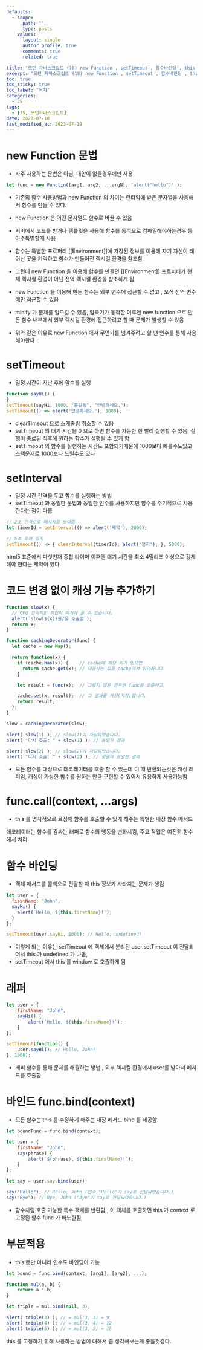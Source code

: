 ```yaml
---
defaults:
  - scope:
      path: ""
      type: posts
    values:
      layout: single
      author_profile: true
      comments: true
      related: true

title: "모던 자바스크립트 (18) new Function , setTimeout , 함수바인딩 , this 고정, 래핑"
excerpt: "모던 자바스크립트 (18) new Function , setTimeout , 함수바인딩 , this 고정, 래핑"
toc: true
toc_sticky: true
toc_label: "목차"
categories:
  - JS
tags:
  - [JS, 모던자바스크립트]
date: 2023-07-18
last_modified_at: 2023-07-18
---
```

# new Function 문법
- 자주 사용하는 문법은 아님, 대안이 없을경우에만 사용 
```js
let func = new Functin([arg1, arg2, ...argN], 'alert("hello")' );
```
- 기존의 함수 사용방법과 new Function 의 차이는 런타임에 받은 문자열을 사용해서 함수를 만들 수 있다. 
- new Function 은 어떤 문자열도 함수로 바꿀 수 있음
- 서버에서 코드를 받거나 템플릿을 사용해 함수를 동적으로 컴파일해야하는경우 등 아주특별할때 사용 

- 함수는 특별한 프로퍼티 [[Environment]]에 저장된 정보를 이용해 자기 자신이 태어난 곳을 기억하고 함수가 만들어진 렉시컬 환경을 참조함
- 그런데 new Function 을 이용해 함수를 만들면 [[Environment]] 프로퍼티가 현재 렉시컬 환경이 아닌 전역 렉시컬 환경을 참조하게 됨 
- new Function 을 이용해 만든 함수는 외부 변수에 접근할 수 없고 , 오직 전역 변수에만 접근할 수 있음

- minify 가 문제를 일으킬 수 있음, 압축기가 동작한 이후엔 new function 으로 만든 함수 내부에서 외부 렉시컬 환경에 접근하려고 할 때 문제가 발생할 수 있음
- 위와 같은 이유로 new Function 에서 무언가를 넘겨주려고 할 땐 인수를 통해 사용해야한다 

# setTimeout
- 일정 시간이 지난 후에 함수를 실행 
```js
function sayHi() {
}
setTimeout(sayHi, 1000, "홍길동", "안녕하세요.");
setTimeout(() => alert('안녕하세요.'), 1000);
```
- clearTimeout 으로 스케줄링 취소할 수 있음 
- setTimeout 의 대기 시간을 0 으로 하면 함수를 가능한 한 빨리 실행할 수 있음, 실행이 종료된 직후에 원하는 함수가 실행될 수 있게 함
- setTimeout 의 함수를 실행하는 시간도 포함되기때문에 1000보다 빠를수도있고 스택문제로 1000보다 느릴수도 있다 

# setInterval
- 일정 시간 간격을 두고 함수를 실행하는 방법 
- setTimeout 과 동일한 문법과 동일한 인수를 사용하지만 함수를 주기적으로 사용한다는 점이 다름 
```js
// 2초 간격으로 메시지를 보여줌
let timerId = setInterval(() => alert('째깍'), 2000);

// 5초 후에 정지
setTimeout(() => { clearInterval(timerId); alert('정지'); }, 5000);
```

html5 표준에서 다섯번재 중첩 타이머 이후엔 대기 시간을 최소 4밀리초 이상으로 강제해야 한다는 제약이 있다 

# 코드 변경 없이 캐싱 기능 추가하기 
```js
function slow(x) {
  // CPU 집약적인 작업이 여기에 올 수 있습니다.
  alert(`slow(${x})을/를 호출함`);
  return x;
}

function cachingDecorator(func) {
  let cache = new Map();

  return function(x) {
    if (cache.has(x)) {    // cache에 해당 키가 있으면
      return cache.get(x); // 대응하는 값을 cache에서 읽어옵니다.
    }

    let result = func(x);  // 그렇지 않은 경우엔 func를 호출하고,

    cache.set(x, result);  // 그 결과를 캐싱(저장)합니다.
    return result;
  };
}

slow = cachingDecorator(slow);

alert( slow(1) ); // slow(1)이 저장되었습니다.
alert( "다시 호출: " + slow(1) ); // 동일한 결과

alert( slow(2) ); // slow(2)가 저장되었습니다.
alert( "다시 호출: " + slow(2) ); // 윗줄과 동일한 결과
```
- 모든 함수를 대상으로 데코레이터를 호출 할 수 있는데 이 때 반환되는것은 캐싱 래퍼임, 캐싱이 가능한 함수를 원하는 만큼 구현할 수 있어서 유용하게 사용가능함 

# func.call(context, ...args)
- this 를 명시적으로 로정해 함수를 호출할 수 있게 해주는 특별한 내장 함수 메서드 



데코레이터는 함수를 감싸는 래퍼로 함수의 행동을 변화시킴, 주요 작업은 여전히 함수에서 처리 

# 함수 바인딩
- 객체 매서드를 콜백으로 전달할 때 this 정보가 사라지는 문제가 생김 
```js
let user = {
  firstName: "John",
  sayHi() {
    alert(`Hello, ${this.firstName}!`);
  }
};

setTimeout(user.sayHi, 1000); // Hello, undefined!
```
- 이렇게 되는 이유는 setTimeout 에 객체에서 분리된 user.setTimeout 이 전달되어서 this 가 undefined 가 나옴, 
- setTimeout 에서 this 를 window 로 호출하게 됨 

# 래퍼  
```js
let user = {
    firstName: "John",
    sayHi() {
        alert(`Hello, ${this.firstName}!`);
    }
};

setTimeout(function() {
    user.sayHi(); // Hello, John!
}, 1000);
```
- 래퍼 함수를 통해 문제를 해결하는 방법 , 외부 렉시컬 환경에서 user를 받아서 메서드를 호출함 


# 바인드 func.bind(context)
- 모든 함수는 this 를 수정하게 해주는 내장 메서드 bind 를 제공함. 
```js
let boundFunc = func.bind(context);

let user = {
    firstName: "John",
    say(phrase) {
        alert(`${phrase}, ${this.firstName}!`);
    }
};

let say = user.say.bind(user);

say("Hello"); // Hello, John (인수 "Hello"가 say로 전달되었습니다.)
say("Bye"); // Bye, John ("Bye"가 say로 전달되었습니다.)
```
- 함수처럼 호출 가능한 특수 객체를 반환함 , 이 객체를 호출하면 this 가 context 로 고정된 함수 func 가 바노한됨 

# 부분적용 
- this 뿐만 아니라 인수도 바인딩이 가능
```js
let bound = func.bind(context, [arg1], [arg2], ...);

function mul(a, b) {
    return a * b;
}

let triple = mul.bind(null, 3);

alert( triple(3) ); // = mul(3, 3) = 9
alert( triple(4) ); // = mul(3, 4) = 12
alert( triple(5) ); // = mul(3, 5) = 15
```


this 를 고정하기 위해 사용하는 방법에 대해서 좀 생각해보는게 좋을것같다. 